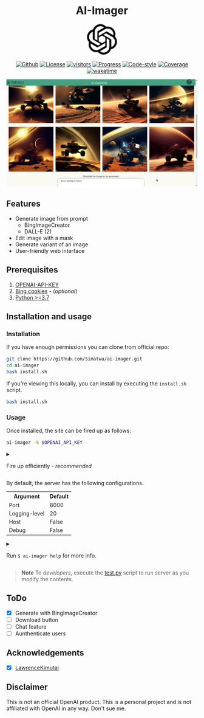 <h1 align="center">AI-Imager</h1>
<p align="center">
<img align="center" width='80px' height='auto' src="https://github.com/Simatwa/ai-imager/raw/main/contents/static/image/favicon.svg" alt="Logo"/><br><br>
<a href="https://github.com/Simatwa/ai-imager"><img src="https://img.shields.io/static/v1?label=Github&message=passing&logo=github&color=green" alt="Github"/></a>
<a href="https://github.com/Simatwa/ai-imager/raw/main/LICENSE"><img src="https://img.shields.io/static/v1?label=License&message=GNU v3.0&logo=license&color=yellow" alt="License"/></a>
<a href="#"><img src="https://visitor-badge.glitch.me/badge?page_id=Simatwa.ai_imager&left_color=lime&right_color=red&left_text=Visitors" alt="visitors"></a>
<a href="#"><img src="https://img.shields.io/static/v1?label=Development&message=Beta&color=Orange&logo=progress" alt="Progress"/></a>
<a href="#"><img src="https://img.shields.io/static/v1?label=Code Style&message=Black&color=black&logo=Black" alt="Code-style"/></a>
<a href="#"><img src="https://img.shields.io/static/v1?label=Coverage&message=80%&color=green" alt="Coverage"/></a>
<a href="https://wakatime.com/badge/github/Simatwa/ai-imager"><img src="https://wakatime.com/badge/github/Simatwa/ai-imager.svg" alt="wakatime"></a>
</p>

![Demo](assets/demo.png)

## Features 

- Generate image from prompt
  - BingImageCreator
  - DALL-E (2)
- Edit image with a mask
- Generate variant of an image
- User-friendly web interface

## Prerequisites

1. [OPENAI-API-KEY](https://platform.openai.com/account/api-keys)
2. [Bing cookies](bing.com) - (*optional*)
3. [Python >=3.7](Python.org)

## Installation and usage

### Installation

If you have enough permissions you can clone from official repo:

```sh
git clone https://github.com/Simatwa/ai-imager.git
cd ai-imager
bash install.sh
```

If you're viewing this locally, you can install by executing the `install.sh` script.
 
 ```sh
bash install.sh
```

### Usage

Once installed, the site can be fired up as follows:

```sh
ai-imager -k $OPENAI_API_KEY
```

<details>

<summary>

Fire up efficiently - *recommended*

</summary>

- Make **KEY** an environment variable

```sh
export OPENAI_API_KEY=<Your-OPENAI-API-KEY>
```

- Fire up the server - `$ ai-imager`

- If yout want to use Bing's model, you have to parse the path to the cookie file during start up introduced by `-cf <path-to-cookie-file.json`.

- Review [how to get the cookie file.](https://github.com/acheong08/EdgeGPT#getting-authentication-require)

</details>

By default,  the server has the following configurations.

<table align="center">
    <tr>
        <th>Argument</th>
        <th>Default</th>
    </tr>
    <tr>
        <td>Port</td>
        <td>8000</td>
    </tr>
    <tr>
        <td>Logging-level</td>
        <td>20</td>
    </tr>
    <tr>
        <td>Host</td>
        <td>False</td>
    </tr>
    <tr>
        <td>Debug</td>
        <td>False</td>
    </tr>
</table>

<details>

<summary>

Run `$ ai-imager help` for more info.

</summary>

```

usage: ai-imager [-h] [-v] [-k KEY] [-kp PATH] [-l 10-50] [-o PATH]
                 [-cf COOKIE_FILE] [--host] [--thread] [--debug]
                 [port ...]

Manipulate images with OpenAI's model

positional arguments:
  port                  Port to start the server

options:
  -h, --help            show this help message and exit
  -v, --version         show program's version number and exit
  -k KEY, --key KEY     OpenAI's API key
  -kp PATH, --key-path PATH
                        Path to OpenAI-API-KEY path
  -l 10-50, --logging-level 10-50
                        Log level of the app
  -o PATH, --output PATH
                        Filepath to log to
  -cf COOKIE_FILE, --cookie-file COOKIE_FILE
                        Path to Bing's cookie file
  --host                Host the site on LAN
  --thread              Run server in multiple threads
  --debug               Start as debugging server

This script has no official relation with OpenAI.

```

</details>

> **Note** To *developers*, execute the [test.py](test.py) script to run server as you modify the contents.

## ToDo

- [x] Generate with BingImageCreator
- [ ] Download button 
- [ ] Chat feature
- [ ] Aunthenticate users

## Acknowledgements

- [x] [LawrenceKimutai](https://github.com/LawrenceKimutai)
<!--
### Contributors

This project exists thanks to all the people who contribute.

<a href="https://github.com/Simatwa/ai-imager/graphs/contributors">
<img src="https://contrib.rocks/image?repo=Simatwa/ai-imager" />
</a>
-->

## Disclaimer

This is not an official OpenAI product. This is a personal project and is not affiliated with OpenAI in any way. Don't sue me.